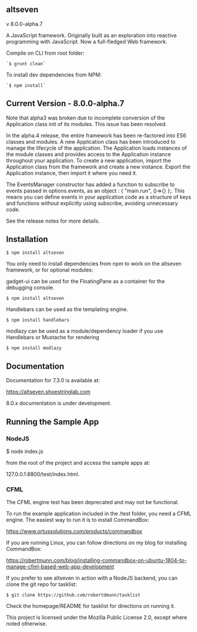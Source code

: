 ## altseven

v 8.0.0-alpha.7

A JavaScript framework. Originally built as an exploration into reactive programming with JavaScript. Now a full-fledged Web framework.

Compile on CLI from root folder:

    `$ grunt clean`

To install dev dependencies from NPM:

    `$ npm install`

## Current Version - 8.0.0-alpha.7

Note that alpha3 was broken due to incomplete conversion of the Application class init of its modules. This issue has been resolved.

In the alpha.4 release, the entire framework has been re-factored into ES6 classes and modules. A new Application class has been introduced to manage the lifecycle of the application. The Application loads instances of the module classes and provides access to the Application instance throughout your application. To create a new application, import the Application class from the framework and create a new instance. Export the Application instance, then import it where you need it.

The EventsManager constructor has added a function to subscribe to events passed in options.events, as an object : { "main.run", ()=>{} };. This means you can define events in your application code as a structure of keys and functions without explicitly using subscribe, avoiding unnecessary code.

See the release notes for more details.

## Installation

`$ npm install altseven`


You only need to install dependencies from npm to work on the altseven framework, or for optional modules:

gadget-ui can be used for the FloatingPane as a container for the debugging console.

    $ npm install altseven

Handlebars can be used as the templating engine.

    $ npm install handlebars

modlazy can be used as a module/dependency loader if you use Handlebars or Mustache for rendering

    $ npm install modlazy

## Documentation

Documentation for 7.3.0 is available at:

https://altseven.shoestringlab.com

8.0.x documentation is under development.

## Running the Sample App

### NodeJS

$ node index.js

from the root of the project and access the sample apps at:

127.0.0.1:8800/test/index.html.

### CFML

The CFML engine test has been deprecated and may not be functional.

To run the example application included in the /test folder, you need a CFML engine. The easiest way to run it is to install CommandBox:

https://www.ortussolutions.com/products/commandbox

If you are running Linux, you can follow directions on my blog for installing CommandBox:

https://robertmunn.com/blog/installing-commandbox-on-ubuntu-1804-to-manage-cfml-based-web-app-development


If you prefer to see altseven in action with a NodeJS backend, you can clone the git repo for tasklist:

    $ git clone https://github.com/robertdmunn/tasklist

Check the homepage/README for tasklist for directions on running it.

This project is licensed under the Mozilla Public License 2.0, except where noted otherwise.
